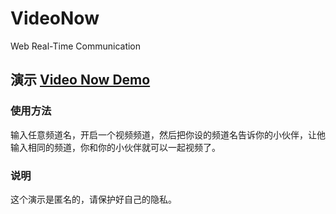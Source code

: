 VideoNow
========

Web Real-Time Communication


## 演示 [Video Now Demo](http://videonow.sinaapp.com)

### 使用方法

输入任意频道名，开启一个视频频道，然后把你设的频道名告诉你的小伙伴，让他输入相同的频道，你和你的小伙伴就可以一起视频了。

### 说明

这个演示是匿名的，请保护好自己的隐私。
